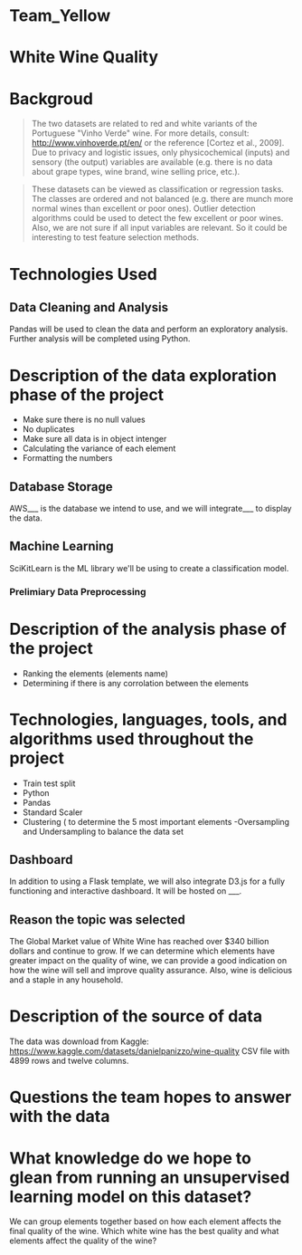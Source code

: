 # Team_Yellow

# White Wine Quality

# Backgroud
>The two datasets are related to red and white variants of the Portuguese "Vinho Verde" wine.
>For more details, consult: http://www.vinhoverde.pt/en/ or the reference [Cortez et al., 2009].
>Due to privacy and logistic issues, only physicochemical (inputs) and sensory (the output) variables
>are available (e.g. there is no data about grape types, wine brand, wine selling price, etc.).

>These datasets can be viewed as classification or regression tasks.
>The classes are ordered and not balanced (e.g. there are munch more normal wines than
>excellent or poor ones). Outlier detection algorithms could be used to detect the few excellent
>or poor wines. Also, we are not sure if all input variables are relevant. So
>it could be interesting to test feature selection methods.

# Technologies Used
## Data Cleaning and Analysis
Pandas will be used to clean the data and perform an exploratory analysis. Further analysis will be completed using Python.
# Description of the data exploration phase of the project
- Make sure there is no null values
- No duplicates
- Make sure all data is in object intenger
- Calculating the variance of each element
- Formatting the numbers

## Database Storage
AWS___ is the database we intend to use, and we will integrate___ to display the data.

## Machine Learning
SciKitLearn is the ML library we'll be using to create a classification model.  

### Prelimiary Data Preprocessing


# Description of the analysis phase of the project
- Ranking the elements (elements name)
- Determining if there is any corrolation between the elements
# Technologies, languages, tools, and algorithms used throughout the project
- Train test split
- Python
- Pandas
- Standard Scaler 
- Clustering ( to determine the 5 most important elements 
-Oversampling and Undersampling to balance the data set

## Dashboard
In addition to using a Flask template, we will also integrate D3.js for a fully functioning and interactive dashboard. It will be hosted on ___.

## Reason the topic was selected
The Global Market value of White Wine has reached over $340 billion dollars and continue to grow. If we can determine which elements have greater impact on the quality of wine, we can provide a good indication on how the wine will sell and improve quality assurance. Also, wine is delicious and a staple in any household.
# Description of the source of data
The data was download from Kaggle: https://www.kaggle.com/datasets/danielpanizzo/wine-quality
CSV file with 4899 rows and twelve columns.

# Questions the team hopes to answer with the data
# What knowledge do we hope to glean from running an unsupervised learning model on this dataset?
We can group elements together based on how each element affects the final quality of the wine.
Which white wine has the best quality and what elements affect the quality of the wine?
